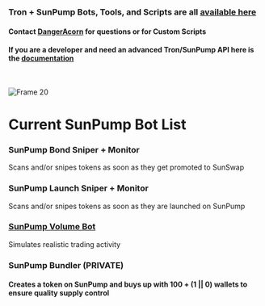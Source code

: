 ### Tron + SunPump Bots, Tools, and Scripts are all [available here](https://t.me/+pE-h-2eMeoRhZDBh)

#### Contact [DangerAcorn](https://t.me/DangerAcorn) for questions or for Custom Scripts

#### If you are a developer and need an advanced Tron/SunPump API here is the [documentation](https://docs.dangeracorn.com)

</br>

![Frame 20](https://github.com/user-attachments/assets/1d0ba3f0-cea4-4e56-bfc6-cc8c23c5ce7a)

# Current SunPump Bot List

### SunPump Bond Sniper + Monitor
Scans and/or snipes tokens as soon as they get promoted to SunSwap
</br>
### SunPump Launch Sniper + Monitor
Scans and/or snipes tokens as soon as they are launched on SunPump
</br>
### [SunPump Volume Bot](https://github.com/DangerAcorn/sunpump/tree/main/bots/tron/sunpump/volume-bot)
Simulates realistic trading activity
</br>
### SunPump Bundler (PRIVATE)
#### Creates a token on SunPump and buys up with 100 + (1 || 0) wallets to ensure quality supply control
